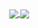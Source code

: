 <a href="https://github-readme-stats.vercel.app/api?username=matthprost&show_icons=true&theme=default">
  <img align="center" src="https://github-readme-stats.vercel.app/api?username=matthprost&show_icons=true&theme=dark" />
</a>
<a href="https://github-readme-stats.vercel.app/api/top-langs/?username=matthprost&layout=compact">
  <img align="center" src="https://github-readme-stats.vercel.app/api/top-langs/?username=matthprost&layout=compact&theme=dark" />
</a>
